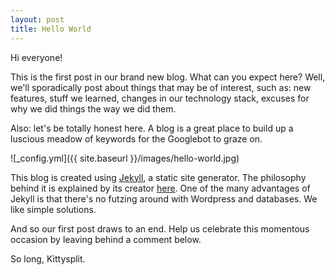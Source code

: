 ```yaml
---
layout: post
title: Hello World
---
```

Hi everyone!

This is the first post in our brand new blog. What can you expect here? Well, we'll sporadically post about things that may be of interest, such as: new features, stuff we learned, changes in our technology stack, excuses for why we did things the way we did them.

Also: let's be totally honest here. A blog is a great place to build up a luscious meadow of keywords for the Googlebot to graze on.

![_config.yml]({{ site.baseurl }}/images/hello-world.jpg)

This blog is created using [Jekyll](http://jekyllrb.com/), a static site generator. The philosophy behind it is explained by its
creator [here](http://tom.preston-werner.com/2008/11/17/blogging-like-a-hacker.html). One of the many advantages
of Jekyll is that there's no futzing around with Wordpress and databases. We like simple solutions.

And so our first post draws to an end. Help us celebrate this momentous occasion by leaving behind a comment below.

So long,
Kittysplit.
